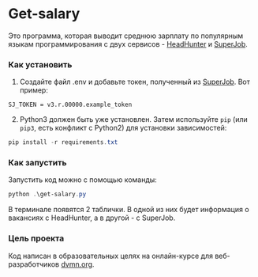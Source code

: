 # Get-salary

Это программа, которая выводит среднюю зарплату по популярным языкам программирования с двух сервисов - [HeadHunter](https://hh.ru/) и [SuperJob](https://www.superjob.ru).

### Как установить

1. Создайте файл .env и добавьте токен, полученный из [SuperJob](https://www.superjob.ru). Вот пример:
```
SJ_TOKEN = v3.r.00000.example_token
```

2. Python3 должен быть уже установлен. 
Затем используйте `pip` (или `pip3`, есть конфликт с Python2) для установки зависимостей:
```powershell
pip install -r requirements.txt
```

### Как запустить

Запустить код можно с помощью команды:
```powershell
python .\get-salary.py
```
В терминале появятся 2 таблички. В одной из них будет информация о вакансиях с HeadHunter, а в другой - с SuperJob.

### Цель проекта

Код написан в образовательных целях на онлайн-курсе для веб-разработчиков [dvmn.org](https://dvmn.org/).
 
